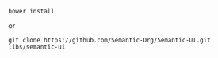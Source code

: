```
bower install
```

or

```
git clone https://github.com/Semantic-Org/Semantic-UI.git libs/semantic-ui
```
